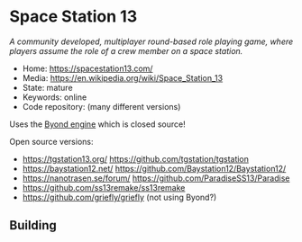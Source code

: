 # Space Station 13

_A community developed, multiplayer round-based role playing game, where players assume the role of a crew member on a space station._

- Home: https://spacestation13.com/
- Media: https://en.wikipedia.org/wiki/Space_Station_13
- State: mature
- Keywords: online
- Code repository: (many different versions)

Uses the [Byond engine]() which is closed source!

Open source versions:
- https://tgstation13.org/ https://github.com/tgstation/tgstation
- https://baystation12.net/ https://github.com/Baystation12/Baystation12/
- https://nanotrasen.se/forum/ https://github.com/ParadiseSS13/Paradise
- https://github.com/ss13remake/ss13remake
- https://github.com/griefly/griefly (not using Byond?)  

## Building

